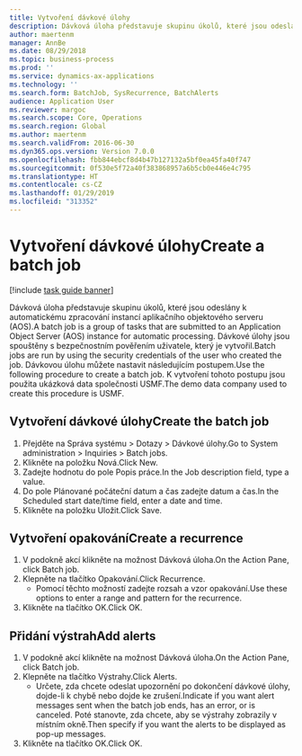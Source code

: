 ```yaml
---
title: Vytvoření dávkové úlohy
description: Dávková úloha představuje skupinu úkolů, které jsou odeslány k automatickému zpracování instancí aplikačního objektového serveru (AOS).
author: maertenm
manager: AnnBe
ms.date: 08/29/2018
ms.topic: business-process
ms.prod: ''
ms.service: dynamics-ax-applications
ms.technology: ''
ms.search.form: BatchJob, SysRecurrence, BatchAlerts
audience: Application User
ms.reviewer: margoc
ms.search.scope: Core, Operations
ms.search.region: Global
ms.author: maertenm
ms.search.validFrom: 2016-06-30
ms.dyn365.ops.version: Version 7.0.0
ms.openlocfilehash: fbb844ebcf8d4b47b127132a5bf0ea45fa40f747
ms.sourcegitcommit: 0f530e5f72a40f383868957a6b5cb0e446e4c795
ms.translationtype: HT
ms.contentlocale: cs-CZ
ms.lasthandoff: 01/29/2019
ms.locfileid: "313352"
---
```

# <a name="create-a-batch-job"></a><span data-ttu-id="be055-103">Vytvoření dávkové úlohy</span><span class="sxs-lookup"><span data-stu-id="be055-103">Create a batch job</span></span>

[!include [task guide banner](../../includes/task-guide-banner.md)]

<span data-ttu-id="be055-104">Dávková úloha představuje skupinu úkolů, které jsou odeslány k automatickému zpracování instancí aplikačního objektového serveru (AOS).</span><span class="sxs-lookup"><span data-stu-id="be055-104">A batch job is a group of tasks that are submitted to an Application Object Server (AOS) instance for automatic processing.</span></span> <span data-ttu-id="be055-105">Dávkové úlohy jsou spouštěny s bezpečnostním pověřením uživatele, který je vytvořil.</span><span class="sxs-lookup"><span data-stu-id="be055-105">Batch jobs are run by using the security credentials of the user who created the job.</span></span> <span data-ttu-id="be055-106">Dávkovou úlohu můžete nastavit následujícím postupem.</span><span class="sxs-lookup"><span data-stu-id="be055-106">Use the following procedure to create a batch job.</span></span> <span data-ttu-id="be055-107">K vytvoření tohoto postupu jsou použita ukázková data společnosti USMF.</span><span class="sxs-lookup"><span data-stu-id="be055-107">The demo data company used to create this procedure is USMF.</span></span>


## <a name="create-the-batch-job"></a><span data-ttu-id="be055-108">Vytvoření dávkové úlohy</span><span class="sxs-lookup"><span data-stu-id="be055-108">Create the batch job</span></span>
1. <span data-ttu-id="be055-109">Přejděte na Správa systému > Dotazy > Dávkové úlohy.</span><span class="sxs-lookup"><span data-stu-id="be055-109">Go to System administration > Inquiries > Batch jobs.</span></span>
2. <span data-ttu-id="be055-110">Klikněte na položku Nová.</span><span class="sxs-lookup"><span data-stu-id="be055-110">Click New.</span></span>
3. <span data-ttu-id="be055-111">Zadejte hodnotu do pole Popis práce.</span><span class="sxs-lookup"><span data-stu-id="be055-111">In the Job description field, type a value.</span></span>
4. <span data-ttu-id="be055-112">Do pole Plánované počáteční datum a čas zadejte datum a čas.</span><span class="sxs-lookup"><span data-stu-id="be055-112">In the Scheduled start date/time field, enter a date and time.</span></span>
5. <span data-ttu-id="be055-113">Klikněte na položku Uložit.</span><span class="sxs-lookup"><span data-stu-id="be055-113">Click Save.</span></span>

## <a name="create-a-recurrence"></a><span data-ttu-id="be055-114">Vytvoření opakování</span><span class="sxs-lookup"><span data-stu-id="be055-114">Create a recurrence</span></span>
1. <span data-ttu-id="be055-115">V podokně akcí klikněte na možnost Dávková úloha.</span><span class="sxs-lookup"><span data-stu-id="be055-115">On the Action Pane, click Batch job.</span></span>
2. <span data-ttu-id="be055-116">Klepněte na tlačítko Opakování.</span><span class="sxs-lookup"><span data-stu-id="be055-116">Click Recurrence.</span></span>
    * <span data-ttu-id="be055-117">Pomocí těchto možností zadejte rozsah a vzor opakování.</span><span class="sxs-lookup"><span data-stu-id="be055-117">Use these options to enter a range and pattern for the recurrence.</span></span>  
3. <span data-ttu-id="be055-118">Klikněte na tlačítko OK.</span><span class="sxs-lookup"><span data-stu-id="be055-118">Click OK.</span></span>

## <a name="add-alerts"></a><span data-ttu-id="be055-119">Přidání výstrah</span><span class="sxs-lookup"><span data-stu-id="be055-119">Add alerts</span></span>
1. <span data-ttu-id="be055-120">V podokně akcí klikněte na možnost Dávková úloha.</span><span class="sxs-lookup"><span data-stu-id="be055-120">On the Action Pane, click Batch job.</span></span>
2. <span data-ttu-id="be055-121">Klepněte na tlačítko Výstrahy.</span><span class="sxs-lookup"><span data-stu-id="be055-121">Click Alerts.</span></span>
    * <span data-ttu-id="be055-122">Určete, zda chcete odeslat upozornění po dokončení dávkové úlohy, dojde-li k chybě nebo dojde ke zrušení.</span><span class="sxs-lookup"><span data-stu-id="be055-122">Indicate if you want alert messages sent when the batch job ends, has an error, or is canceled.</span></span> <span data-ttu-id="be055-123">Poté stanovte, zda chcete, aby se výstrahy zobrazily v místním okně.</span><span class="sxs-lookup"><span data-stu-id="be055-123">Then specify if you want the alerts to be displayed as pop-up messages.</span></span>   
3. <span data-ttu-id="be055-124">Klikněte na tlačítko OK.</span><span class="sxs-lookup"><span data-stu-id="be055-124">Click OK.</span></span>

